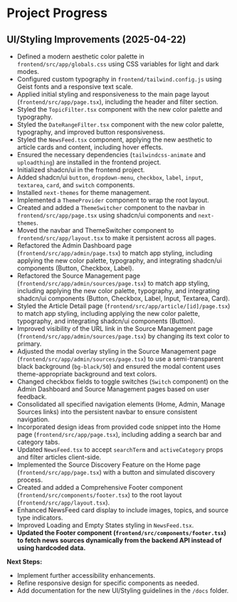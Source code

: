 # Project Progress

## UI/Styling Improvements (2025-04-22)

- Defined a modern aesthetic color palette in `frontend/src/app/globals.css` using CSS variables for light and dark modes.
- Configured custom typography in `frontend/tailwind.config.js` using Geist fonts and a responsive text scale.
- Applied initial styling and responsiveness to the main page layout (`frontend/src/app/page.tsx`), including the header and filter section.
- Styled the `TopicFilter.tsx` component with the new color palette and typography.
- Styled the `DateRangeFilter.tsx` component with the new color palette, typography, and improved button responsiveness.
- Styled the `NewsFeed.tsx` component, applying the new aesthetic to article cards and content, including hover effects.
- Ensured the necessary dependencies (`tailwindcss-animate` and `uploadthing`) are installed in the frontend project.
- Initialized shadcn/ui in the frontend project.
- Added shadcn/ui `button`, `dropdown-menu`, `checkbox`, `label`, `input`, `textarea`, `card`, and `switch` components.
- Installed `next-themes` for theme management.
- Implemented a `ThemeProvider` component to wrap the root layout.
- Created and added a `ThemeSwitcher` component to the navbar in `frontend/src/app/page.tsx` using shadcn/ui components and `next-themes`.
- Moved the navbar and ThemeSwitcher component to `frontend/src/app/layout.tsx` to make it persistent across all pages.
- Refactored the Admin Dashboard page (`frontend/src/app/admin/page.tsx`) to match app styling, including applying the new color palette, typography, and integrating shadcn/ui components (Button, Checkbox, Label).
- Refactored the Source Management page (`frontend/src/app/admin/sources/page.tsx`) to match app styling, including applying the new color palette, typography, and integrating shadcn/ui components (Button, Checkbox, Label, Input, Textarea, Card).
- Styled the Article Detail page (`frontend/src/app/article/[id]/page.tsx`) to match app styling, including applying the new color palette, typography, and integrating shadcn/ui components (Button).
- Improved visibility of the URL link in the Source Management page (`frontend/src/app/admin/sources/page.tsx`) by changing its text color to primary.
- Adjusted the modal overlay styling in the Source Management page (`frontend/src/app/admin/sources/page.tsx`) to use a semi-transparent black background (`bg-black/50`) and ensured the modal content uses theme-appropriate background and text colors.
- Changed checkbox fields to toggle switches (`Switch` component) on the Admin Dashboard and Source Management pages based on user feedback.
- Consolidated all specified navigation elements (Home, Admin, Manage Sources links) into the persistent navbar to ensure consistent navigation.
- Incorporated design ideas from provided code snippet into the Home page (`frontend/src/app/page.tsx`), including adding a search bar and category tabs.
- Updated `NewsFeed.tsx` to accept `searchTerm` and `activeCategory` props and filter articles client-side.
- Implemented the Source Discovery Feature on the Home page (`frontend/src/app/page.tsx`) with a button and simulated discovery process.
- Created and added a Comprehensive Footer component (`frontend/src/components/footer.tsx`) to the root layout (`frontend/src/app/layout.tsx`).
- Enhanced NewsFeed card display to include images, topics, and source type indicators.
- Improved Loading and Empty States styling in `NewsFeed.tsx`.
- **Updated the Footer component (`frontend/src/components/footer.tsx`) to fetch news sources dynamically from the backend API instead of using hardcoded data.**

**Next Steps:**

- Implement further accessibility enhancements.
- Refine responsive design for specific components as needed.
- Add documentation for the new UI/Styling guidelines in the `/docs` folder.
